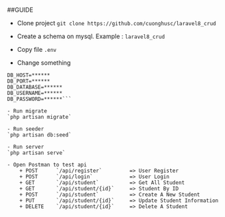 ##GUIDE

- Clone project
`git clone https://github.com/cuonghusc/laravel8_crud`

- Create a schema on mysql. Example : `laravel8_crud`

- Copy file `.env`

- Change something
```DB_CONNECTION=******
DB_HOST=******
DB_PORT=******
DB_DATABASE=******
DB_USERNAME=******
DB_PASSWORD=******```

- Run migrate
`php artisan migrate`

- Run seeder
`php artisan db:seed`

- Run server
`php artisan serve`

- Open Postman to test api
    + POST      `/api/register`         => User Register
    + POST      `/api/login`            => User Login
    + GET       `/api/student`          => Get All Student
    + GET       `/api/student/{id}`     => Student By ID
    + POST      `/api/student`          => Create A New Student
    + PUT       `/api/student/{id}`     => Update Student Information
    + DELETE    `/api/student/{id}`     => Delete A Student
